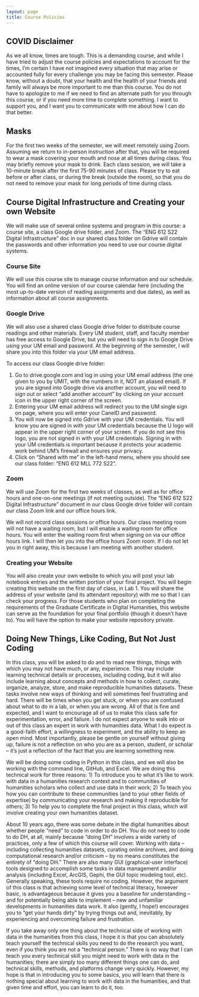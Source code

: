 ```yaml
---
layout: page
title: Course Policies
---
```

## COVID Disclaimer
As we all know, times are tough. This is a demanding course, and while I have tried to adjust the course policies and expectations to account for the times, I’m certain I have not imagined every situation that may arise or accounted fully for every challenge you may be facing this semester. Please know, without a doubt, that your health and the health of your friends and family will always be more important to me than this course. You do not have to apologize to me if we need to find an alternate path for you through this course, or if you need more time to complete something. I want to support you, and I want you to communicate with me about how I can do that better.

## Masks
For the first two weeks of the semester, we will meet remotely using Zoom. Assuming we return to in-person instruction after that, you will be required to wear a mask covering your mouth and nose at all times during class. You may briefly remove your mask to drink. Each class session, we will take a 10-minute break after the first 75-90 minutes of class. Please try to eat before or after class, or during the break (outside the room), so that you do not need to remove your mask for long periods of time during class.

## Course Digital Infrastructure and Creating your own Website
We will make use of several online systems and program in this course: a course site, a class Google drive folder, and Zoom. The “ENG 612 S22 Digital Infrastructure” doc in our shared class folder on Gdrive will contain the passwords and other information you need to use our course digital systems.

### Course Site
We will use this course site to manage course information and our schedule. You will find an online version of our course calendar here (including the most up-to-date version of reading assignments and due dates), as well as information about all course assignments.

### Google Drive
We will also use a shared class Google drive folder to distribute course readings and other materials. Every UM student, staff, and faculty member has free access to Google Drive, but you will need to sign in to Google Drive using your UM email and password. At the beginning of the semester, I will share you into this folder via your UM email address.

To access our class Google drive folder:

1.	Go to drive.google.com and log in using your UM email address (the one given to you by UMIT, with the numbers in it, NOT an aliased email). If you are signed into Google drive via another account, you will need to sign out or select “add another account” by clicking on your account icon in the upper right corner of the screen.
2.	Entering your UM email address will redirect you to the UM single sign on page, where you will enter your CaneID and password.
3.	You will now be signed into Gdrive with your UM credentials. You will know you are signed in with your UM credentials because the U logo will appear in the upper right corner of your screen. If you do not see this logo, you are not signed in with your UM credentials. Signing in with your UM credentials is important because it protects your academic work behind UM’s firewall and ensures your privacy.
4.	Click on “Shared with me” in the left-hand menu, where you should see our class folder: “ENG 612 MLL 772 S22”.

### Zoom
We will use Zoom for the first two weeks of classes, as well as for office hours and one-on-one meetings (if not meeting outside). The “ENG 612 S22 Digital Infrastructure” document in our class Google drive folder will contain our class Zoom link and our office hours link.

We will not record class sessions or office hours. Our class meeting room will not have a waiting room, but I will enable a waiting room for office hours. You will enter the waiting room first when signing on via our office hours link. I will then let you into the office hours Zoom room. If I do not let you in right away, this is because I am meeting with another student.

### Creating your Website
You will also create your own website to which you will post your lab notebook entries and the written portion of your final project. You will begin creating this website on the first day of class, in Lab 1. You will share the address of your website (and its attendant repository) with me so that I can check your progress. For those students who plan on completing the requirements of the Graduate Certificate in Digital Humanities, this website can serve as the foundation for your final portfolio (though it doesn’t have to). You will have the option to make your website repository private.

## Doing New Things, Like Coding, But Not Just Coding
In this class, you will be asked to do and to read new things, things with which you may not have much, or any, experience. This may include learning technical details or processes, including coding, but it will also include learning about concepts and methods in how to collect, curate, organize, analyze, store, and make reproducible humanities datasets. These tasks involve new ways of thinking and will sometimes feel frustrating and hard. There will be times when you get stuck, or when you are confused about what to do in a lab, or when you are wrong. All of that is fine and expected, and I want to encourage all of us to make this class safe for experimentation, error, and failure. I do not expect anyone to walk into or out of this class an expert in work with humanities data. What I do expect is a good-faith effort, a willingness to experiment, and the ability to keep an open mind. Most importantly, please be gentle on yourself without giving up; failure is not a reflection on who you are as a person, student, or scholar – it’s just a reflection of the fact that you are learning something new.

We will be doing some coding in Python in this class, and we will also be working with the command line, GitHub, and Excel. We are doing this technical work for three reasons: 1) To introduce you to what it’s like to work with data in a humanities research context and to communities of humanities scholars who collect and use data in their work; 2) To teach you how you can contribute to these communities (and to your other fields of expertise) by communicating your research and making it reproducible for others; 3) To help you to complete the final project in this class, which will involve creating your own humanities dataset.

About 10 years ago, there was some debate in the digital humanities about whether people “need” to code in order to do DH. You do not need to code to do DH, at all, mainly because “doing DH” involves a wide variety of practices, only a few of which this course will cover. Working with data – including collecting humanities datasets, curating online archives, and doing computational research and/or criticism – by no means constitutes the entirety of “doing DH.” There are also many GUI (graphical-user interface) tools designed to accomplish some tasks in data management and/or analysis (including Excel, ArcGIS, Gephi, the GUI topic modeling tool, etc). Generally speaking, these tools require no coding. However, the argument of this class is that achieving some level of technical literacy, however basic, is advantageous because it gives you a baseline for understanding – and for potentially being able to implement – new and unfamiliar developments in humanities data work. It also (gently, I hope!) encourages you to “get your hands dirty” by trying things out and, inevitably, by experiencing and overcoming failure and frustration.

If you take away only one thing about the technical side of working with data in the humanities from this class, I hope it is that you can absolutely teach yourself the technical skills you need to do the research you want, even if you think you are not a “technical person.” There is no way that I can teach you every technical skill you might need to work with data in the humanities; there are simply too many different things one can do, and technical skills, methods, and platforms change very quickly. However, my hope is that in introducing you to some basics, you will learn that there is nothing special about learning to work with data in the humanities, and that given time and effort, you can learn to do it, too.
